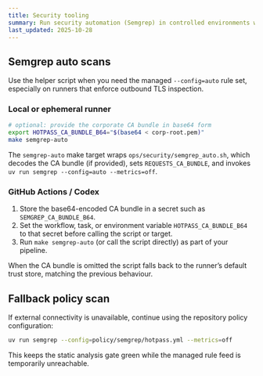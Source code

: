 ```yaml
---
title: Security tooling
summary: Run security automation (Semgrep) in controlled environments with custom CA bundles.
last_updated: 2025-10-28
---
```


## Semgrep auto scans

Use the helper script when you need the managed `--config=auto` rule set, especially on runners that enforce outbound TLS inspection.

### Local or ephemeral runner

```bash
# optional: provide the corporate CA bundle in base64 form
export HOTPASS_CA_BUNDLE_B64="$(base64 < corp-root.pem)"
make semgrep-auto
```

The `semgrep-auto` make target wraps `ops/security/semgrep_auto.sh`, which decodes the CA bundle (if provided), sets `REQUESTS_CA_BUNDLE`, and invokes `uv run semgrep --config=auto --metrics=off`.

### GitHub Actions / Codex

1. Store the base64-encoded CA bundle in a secret such as `SEMGREP_CA_BUNDLE_B64`.
2. Set the workflow, task, or environment variable `HOTPASS_CA_BUNDLE_B64` to that secret before calling the script or target.
3. Run `make semgrep-auto` (or call the script directly) as part of your pipeline.

When the CA bundle is omitted the script falls back to the runner’s default trust store, matching the previous behaviour.

## Fallback policy scan

If external connectivity is unavailable, continue using the repository policy configuration:

```bash
uv run semgrep --config=policy/semgrep/hotpass.yml --metrics=off
```

This keeps the static analysis gate green while the managed rule feed is temporarily unreachable.
